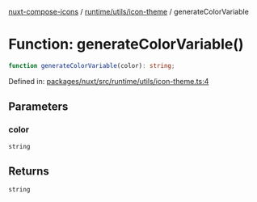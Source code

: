 [nuxt-compose-icons](../../../../modules.md) / [runtime/utils/icon-theme](../index.md) / generateColorVariable

# Function: generateColorVariable()

```ts
function generateColorVariable(color): string;
```

Defined in: [packages/nuxt/src/runtime/utils/icon-theme.ts:4](https://github.com/arthur-plazanet/nuxt-compose-icons/blob/c22743e58fa2192095f1d2cf040e9229cacd5882/packages/nuxt/src/runtime/utils/icon-theme.ts#L4)

## Parameters

### color

`string`

## Returns

`string`
